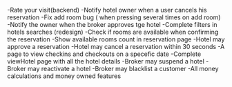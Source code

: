 -Rate your visit(backend)
-Notify hotel owner when a user cancels his reservation
-Fix add room bug ( when pressing several times on add room)
-Notify the owner when the broker approves tge hotel
-Complete filters in hotels searches (redesign)
-Check if rooms are available when confirming the reservation
-Show available rooms count in reservation page
-Hotel may approve a reservation
-Hotel may cancel a reservation within 30 seconds
-A page to view checkins and checkouts on a specefic date
-Complete viewHotel page with all the hotel details
-Broker may suspend a hotel
-Broker may reactivate a hotel
-Broker may blacklist a customer
-All money calculations and money owned features